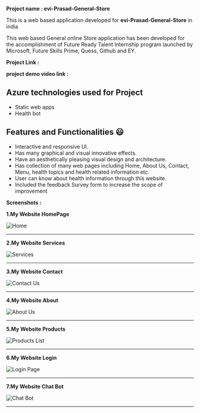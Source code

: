 

**Project name  : evi-Prasad-General-Store**

This is a web based application developed for **evi-Prasad-General-Store** in india

This web based General online Store application has been developed for the accomplishment of Future Ready Talent Internship program launched by Microsoft, Future Skills Prime, Quess, Github and EY.


**Project Link :**

**project demo video link :** 

## Azure technologies used for Project

- Static web apps
- Health bot

## Features and Functionalities 😃

- Interactive and responsive UI.
- Has many graphical and visual innovative effects.
- Have an aesthetically pleasing visual design and architecture.
- Has collection of many web pages including Home, About Us, Contact, Menu, health topics and health related information etc.
- User can know about health information through this website.
- Included the feedback Survey form to increase the scope of improvement 

**Screenshots :**

**1.My Website HomePage**

![Home](https://user-images.githubusercontent.com/110979904/207678445-ae791d7c-9caa-42c8-8891-840c174b4c26.PNG)

----------------------------------------------------------------------------------------------------------------------------
**2.My Website Services**

![Services](https://user-images.githubusercontent.com/110979904/207678510-4f271910-fcc8-4940-870d-8d3d90ccf827.PNG)

----------------------------------------------------------------------------------------------------------------------------
**3.My Website Contact**

![Contact Us](https://user-images.githubusercontent.com/110979904/207678579-72255fee-e549-4f2f-87c7-b4c6c06e1e17.PNG)

----------------------------------------------------------------------------------------------------------------------------
**4.My Website About**

![About Us](https://user-images.githubusercontent.com/110979904/207678641-3064b30f-450a-40a8-98e0-4ef1f62150ca.PNG)

----------------------------------------------------------------------------------------------------------------------------
**5.My Website Products**

![Products List](https://user-images.githubusercontent.com/110979904/207679201-baeb7aa6-ee9d-46f5-8af4-2db556907a5b.PNG)

----------------------------------------------------------------------------------------------------------------------------
**6.My Website Login**

![Login Page](https://user-images.githubusercontent.com/110979904/207679253-26f9da84-3ed1-4e96-b875-05af385591e6.PNG)

----------------------------------------------------------------------------------------------------------------------------
**7.My Website Chat Bot**

![Chat Bot](https://user-images.githubusercontent.com/110979904/207678711-c47597a6-3216-4034-b1ec-ecb04ba65a5f.PNG)

----------------------------------------------------------------------------------------------------------------------------
